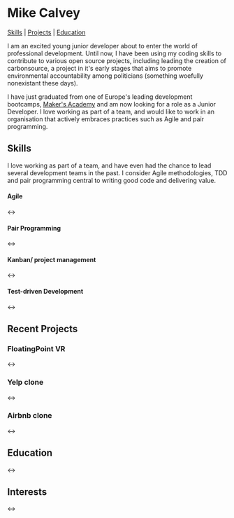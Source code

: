 # Mike Calvey
[Skills](#skills) | [Projects](#projects) | [Education](#education)

I am an excited young junior developer about to enter the world of professional development. Until now, I have been using my coding skills to contribute to various open source projects, including leading the creation of carbonsource, a project in it's early stages that aims to promote environmental accountability among politicians (something woefully nonexistant these days).

I have just graduated from one of Europe's leading development bootcamps, [Maker's Academy](http://www.makersacademy.com/) and am now looking for a role as a Junior Developer. I love working as part of a team, and would like to work in an organisation that actively embraces practices such as Agile and pair programming.

## Skills
I love working as part of a team, and have even had the chance to lead several development teams in the past. I consider Agile methodologies, TDD and pair programming central to writing good code and delivering value.

#### Agile

<->

#### Pair Programming

<->

#### Kanban/ project management

<->

#### Test-driven Development

<->


## Recent Projects

### FloatingPoint VR

<->

### Yelp clone

<->

<!-- Makers-yelp is a functionality clone of yelp. I developed it with 3 other junior developers over the course of 5 days. We wrote it in ruby and used all of the standard rails technologies. Our project was written tests-first, and we had extensive unit and feature testing with Rspec and cucumber/ capybara. Check out the codebase [here](https://github.com/calveym/makersyelp). -->

### Airbnb clone

<->

<!-- Makersbnb is a functionality clone of airbnb. It allows users to sign up, create and edit property listings, and request to book other users' listings. I developed this project in 5 days with 3 other junior developers. For our tech stack, we opted to go with node, express and ejs. Our database runs on postgres, and our testing was done with jasmine. Check out the final product [here](http://makersbnb2016.herokuapp.com/home) and the code itself [here](https://github.com/calveym/makersbnb). -->

## Education

<->

## Interests

<->

